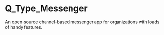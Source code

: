 # Q_Type_Messenger
An open-source channel-based messenger app for organizations with loads of handy features.
